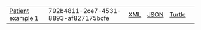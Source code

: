 <table class="list" width="100%">
             <tr>
                <td><a href="Patient-792b4811-2ce7-4531-8893-af827175bcfe.html">Patient example 1</a></td>
                <td>792b4811-2ce7-4531-8893-af827175bcfe</td>
                <td><a href="Patient-792b4811-2ce7-4531-8893-af827175bcfe.xml.html">XML</a></td>
                <td><a href="Patient-792b4811-2ce7-4531-8893-af827175bcfe.json.html">JSON</a></td>
                <td><a href="Patient-792b4811-2ce7-4531-8893-af827175bcfe.ttl.html">Turtle</a></td>
                <td></td>
            </tr>
 </table>
